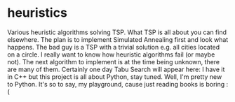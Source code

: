 # heuristics
Various heuristic algorithms solving TSP. What TSP is all about you can find elsewhere.
The plan is to implement Simulated Annealing first and look what happens. The bad guy is a TSP with a trivial solution e.g. all cities located on a circle. I really want to know how heuristic algorithms fail (or maybe not). The next algorithm to implement is at the time being unknown, there are many of them. Certainly one day Tabu Search will appear here: I have it in C++ but this project is all about Python, stay tuned.
Well, I'm pretty new to Python. It's so to say, my playground, cause just reading books is boring :(
